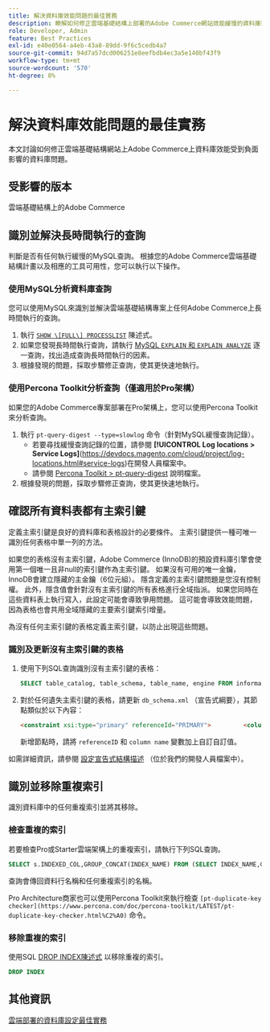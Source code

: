 ```yaml
---
title: 解決資料庫效能問題的最佳實務
description: 瞭解如何修正雲端基礎結構上部署的Adobe Commerce網站效能緩慢的資料庫問題。
role: Developer, Admin
feature: Best Practices
exl-id: e40e0564-a4eb-43a8-89dd-9f6c5cedb4a7
source-git-commit: 94d7a57dcd006251e8eefbdb4ec3a5e140bf43f9
workflow-type: tm+mt
source-wordcount: '570'
ht-degree: 0%

---
```


<!--Consider moving this topic to the Maintenance section-->

# 解決資料庫效能問題的最佳實務

本文討論如何修正雲端基礎結構網站上Adobe Commerce上資料庫效能受到負面影響的資料庫問題。

## 受影響的版本

雲端基礎結構上的Adobe Commerce

## 識別並解決長時間執行的查詢

判斷是否有任何執行緩慢的MySQL查詢。 根據您的Adobe Commerce雲端基礎結構計畫以及相應的工具可用性，您可以執行以下操作。

### 使用MySQL分析資料庫查詢

您可以使用MySQL來識別並解決雲端基礎結構專案上任何Adobe Commerce上長時間執行的查詢。

1. 執行 [`SHOW \[FULL\] PROCESSLIST`](https://dev.mysql.com/doc/refman/8.0/en/show-processlist.html) 陳述式。
1. 如果您發現長時間執行查詢，請執行 [MySQL `EXPLAIN` 和 `EXPLAIN ANALYZE`](https://mysqlserverteam.com/mysql-explain-analyze/) 逐一查詢，找出造成查詢長時間執行的因素。
1. 根據發現的問題，採取步驟修正查詢，使其更快速地執行。

### 使用Percona Toolkit分析查詢（僅適用於Pro架構）

如果您的Adobe Commerce專案部署在Pro架構上，您可以使用Percona Toolkit來分析查詢。

1. 執行 `pt-query-digest --type=slowlog` 命令（針對MySQL緩慢查詢記錄）。
   * 若要尋找緩慢查詢記錄的位置，請參閱 **[!UICONTROL Log locations > Service Logs]**(https://devdocs.magento.com/cloud/project/log-locations.html#service-logs)在開發人員檔案中。
   * 請參閱 [Percona Toolkit > pt-query-digest](https://www.percona.com/doc/percona-toolkit/LATEST/pt-query-digest.html#pt-query-digest) 說明檔案。
1. 根據發現的問題，採取步驟修正查詢，使其更快速地執行。

## 確認所有資料表都有主索引鍵

定義主索引鍵是良好的資料庫和表格設計的必要條件。 主索引鍵提供一種可唯一識別任何表格中單一列的方法。

如果您的表格沒有主索引鍵，Adobe Commerce (InnoDB)的預設資料庫引擎會使用第一個唯一且非null的索引鍵作為主索引鍵。 如果沒有可用的唯一金鑰，InnoDB會建立隱藏的主金鑰（6位元組）。 隱含定義的主索引鍵問題是您沒有控制權。 此外，隱含值會針對沒有主索引鍵的所有表格進行全域指派。 如果您同時在這些資料表上執行寫入，此設定可能會導致爭用問題。 這可能會導致效能問題，因為表格也會共用全域隱藏的主要索引鍵索引增量。

為沒有任何主索引鍵的表格定義主索引鍵，以防止出現這些問題。

### 識別及更新沒有主索引鍵的表格

1. 使用下列SQL查詢識別沒有主索引鍵的表格：

   ```sql
   SELECT table_catalog, table_schema, table_name, engine FROM information_schema.tables        WHERE (table_catalog, table_schema, table_name) NOT IN (SELECT table_catalog, table_schema, table_name FROM information_schema.table_constraints  WHERE constraint_type = 'PRIMARY KEY') AND table_schema NOT IN ('information_schema', 'pg_catalog');    
   ```

1. 對於任何遺失主索引鍵的表格，請更新 `db_schema.xml` （宣告式綱要），其節點類似於以下內容：

   ```html
   <constraint xsi:type="primary" referenceId="PRIMARY">         <column name="id_column"/>     </constraint>    
   ```

   新增節點時，請將 `referenceID` 和 `column name` 變數加上自訂自訂值。

如需詳細資訊，請參閱 [設定宣告式結構描述](https://developer.adobe.com/commerce/php/development/components/declarative-schema/configuration/) （位於我們的開發人員檔案中）。

## 識別並移除重複索引

識別資料庫中的任何重複索引並將其移除。

### 檢查重複的索引

若要檢查Pro或Starter雲端架構上的重複索引，請執行下列SQL查詢。

```sql
SELECT s.INDEXED_COL,GROUP_CONCAT(INDEX_NAME) FROM (SELECT INDEX_NAME,GROUP_CONCAT(CONCAT(TABLE_NAME,'.',COLUMN_NAME) ORDER BY CONCAT(SEQ_IN_INDEX,COLUMN_NAME)) 'INDEXED_COL' FROM INFORMATION_SCHEMA.STATISTICS WHERE TABLE_SCHEMA = 'db?' GROUP BY INDEX_NAME)as s GROUP BY INDEXED_COL HAVING COUNT(1)>1
```

查詢會傳回資料行名稱和任何重複索引的名稱。

Pro Architecture商家也可以使用Percona Toolkit來執行檢查  `[pt-duplicate-key checker](https://www.percona.com/doc/percona-toolkit/LATEST/pt-duplicate-key-checker.html%C2%A0)` 命令。

### 移除重複的索引

使用SQL [DROP INDEX陳述式](https://dev.mysql.com/doc/refman/8.0/en/drop-index.html) 以移除重複的索引。

```SQL
DROP INDEX
```

## 其他資訊

[雲端部署的資料庫設定最佳實務](../planning/database-on-cloud.md)
